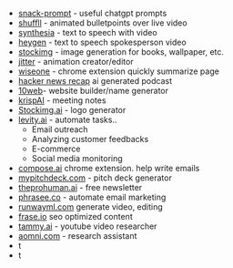 - [snack-prompt](https://www.snackprompt.com/topic/ai) - useful chatgpt prompts
- [shuffll](https://shuffll.com/) - animated bulletpoints over live video
- [synthesia](https://www.synthesia.io/) - text to speech with video
- [heygen](https://www.heygen.com/) - text to speech spokesperson video 
- [stockimg](https://stockimg.ai/) - image generation for books, wallpaper, etc.
- [jitter](https://jitter.video/) - animation creator/editor
- [wiseone](https://wiseone.io/) - chrome extension quickly summarize page
- [hacker news recap](https://hackernewsrecap.buzzsprout.com/) ai generated podcast
- [10web](https://t.co/vjwOgPahHT)- website builder/name generator
- [krispAI](https://t.co/hWAhyeKHXb) - meeting notes
- [Stockimg.ai](https://t.co/XrVzqMqQwR) - logo generator
- [levity.ai](https://t.co/dIbYHuxm27) - automate tasks.. 
	- Email outreach
	- Analyzing customer feedbacks
	- E-commerce
	- Social media monitoring
- [compose.ai](https://t.co/23S3oXl3bt) chrome extension. help write emails
- [mypitchdeck.com](https://t.co/wSqAbFyEXl) - pitch deck generator
- [theprohuman.ai](https://t.co/yTsVX53eor) - free newsletter
- [phrasee.co](https://t.co/jr4I9huP3W) - automate email marketing
- [runwayml.com](https://t.co/lKROr5Sg66) generate video, editing
- [frase.io](https://t.co/E4sVLL8glL) seo optimized content
- [tammy.ai](https://t.co/QcpYx96To1) - youtube video researcher
- [aomni.com](https://www.aomni.com) - research assistant
- t
- t